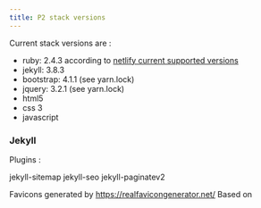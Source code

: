 ```yaml
---
title: P2 stack versions
---
```


Current stack versions are :

 - ruby: 2.4.3 according to [netlify current supported versions](https://www.netlify.com/docs/#ruby)
 - jekyll: 3.8.3
 - bootstrap: 4.1.1 (see yarn.lock)
 - jquery: 3.2.1 (see yarn.lock)
 - html5
 - css 3
 - javascript


### Jekyll


Plugins :

jekyll-sitemap
jekyll-seo
jekyll-paginatev2


Favicons generated by https://realfavicongenerator.net/
Based on
